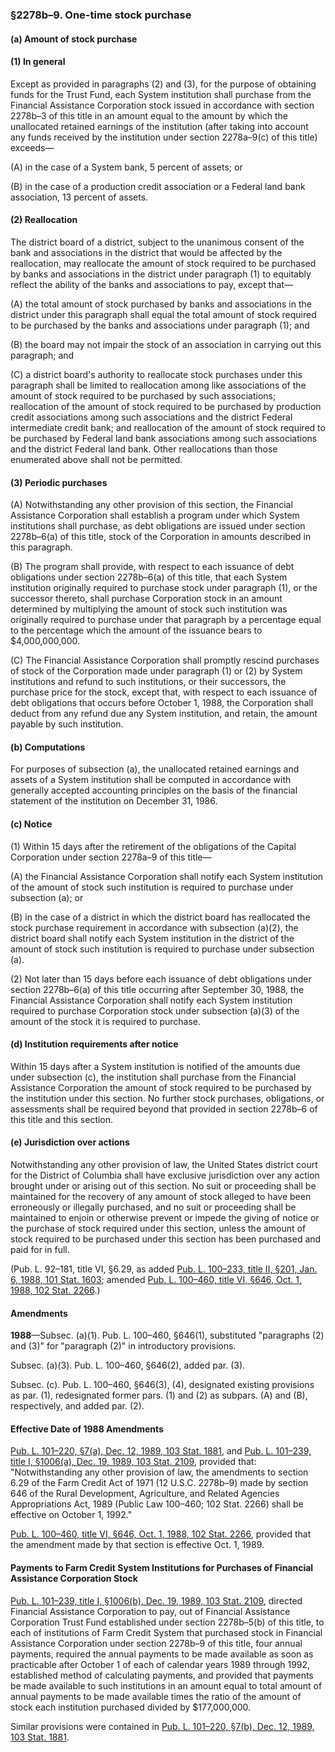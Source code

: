 ### §2278b–9. One-time stock purchase ###

[]()

#### (a) Amount of stock purchase ####

[]()

#### (1) In general ####

Except as provided in paragraphs (2) and (3), for the purpose of obtaining funds for the Trust Fund, each System institution shall purchase from the Financial Assistance Corporation stock issued in accordance with section 2278b–3 of this title in an amount equal to the amount by which the unallocated retained earnings of the institution (after taking into account any funds received by the institution under section 2278a–9(c) of this title) exceeds—

[]()

(A) in the case of a System bank, 5 percent of assets; or

[]()

(B) in the case of a production credit association or a Federal land bank association, 13 percent of assets.

[]()

#### (2) Reallocation ####

The district board of a district, subject to the unanimous consent of the bank and associations in the district that would be affected by the reallocation, may reallocate the amount of stock required to be purchased by banks and associations in the district under paragraph (1) to equitably reflect the ability of the banks and associations to pay, except that—

[]()

(A) the total amount of stock purchased by banks and associations in the district under this paragraph shall equal the total amount of stock required to be purchased by the banks and associations under paragraph (1); and

[]()

(B) the board may not impair the stock of an association in carrying out this paragraph; and

[]()

(C) a district board's authority to reallocate stock purchases under this paragraph shall be limited to reallocation among like associations of the amount of stock required to be purchased by such associations; reallocation of the amount of stock required to be purchased by production credit associations among such associations and the district Federal intermediate credit bank; and reallocation of the amount of stock required to be purchased by Federal land bank associations among such associations and the district Federal land bank. Other reallocations than those enumerated above shall not be permitted.

[]()

#### (3) Periodic purchases ####

[]()

(A) Notwithstanding any other provision of this section, the Financial Assistance Corporation shall establish a program under which System institutions shall purchase, as debt obligations are issued under section 2278b–6(a) of this title, stock of the Corporation in amounts described in this paragraph.

[]()

(B) The program shall provide, with respect to each issuance of debt obligations under section 2278b–6(a) of this title, that each System institution originally required to purchase stock under paragraph (1), or the successor thereto, shall purchase Corporation stock in an amount determined by multiplying the amount of stock such institution was originally required to purchase under that paragraph by a percentage equal to the percentage which the amount of the issuance bears to $4,000,000,000.

[]()

(C) The Financial Assistance Corporation shall promptly rescind purchases of stock of the Corporation made under paragraph (1) or (2) by System institutions and refund to such institutions, or their successors, the purchase price for the stock, except that, with respect to each issuance of debt obligations that occurs before October 1, 1988, the Corporation shall deduct from any refund due any System institution, and retain, the amount payable by such institution.

[]()

#### (b) Computations ####

For purposes of subsection (a), the unallocated retained earnings and assets of a System institution shall be computed in accordance with generally accepted accounting principles on the basis of the financial statement of the institution on December 31, 1986.

[]()

#### (c) Notice ####

[]()

(1) Within 15 days after the retirement of the obligations of the Capital Corporation under section 2278a–9 of this title—

[]()

(A) the Financial Assistance Corporation shall notify each System institution of the amount of stock such institution is required to purchase under subsection (a); or

[]()

(B) in the case of a district in which the district board has reallocated the stock purchase requirement in accordance with subsection (a)(2), the district board shall notify each System institution in the district of the amount of stock such institution is required to purchase under subsection (a).

[]()

(2) Not later than 15 days before each issuance of debt obligations under section 2278b–6(a) of this title occurring after September 30, 1988, the Financial Assistance Corporation shall notify each System institution required to purchase Corporation stock under subsection (a)(3) of the amount of the stock it is required to purchase.

[]()

#### (d) Institution requirements after notice ####

Within 15 days after a System institution is notified of the amounts due under subsection (c), the institution shall purchase from the Financial Assistance Corporation the amount of stock required to be purchased by the institution under this section. No further stock purchases, obligations, or assessments shall be required beyond that provided in section 2278b–6 of this title and this section.

[]()

#### (e) Jurisdiction over actions ####

Notwithstanding any other provision of law, the United States district court for the District of Columbia shall have exclusive jurisdiction over any action brought under or arising out of this section. No suit or proceeding shall be maintained for the recovery of any amount of stock alleged to have been erroneously or illegally purchased, and no suit or proceeding shall be maintained to enjoin or otherwise prevent or impede the giving of notice or the purchase of stock required under this section, unless the amount of stock required to be purchased under this section has been purchased and paid for in full.

(Pub. L. 92–181, title VI, §6.29, as added [Pub. L. 100–233, title II, §201, Jan. 6, 1988, 101 Stat. 1603](/statviewer.htm?volume=101&page=1603); amended [Pub. L. 100–460, title VI, §646, Oct. 1, 1988, 102 Stat. 2266](/statviewer.htm?volume=102&page=2266).)

#### Amendments ####

**1988**—Subsec. (a)(1). Pub. L. 100–460, §646(1), substituted "paragraphs (2) and (3)" for "paragraph (2)" in introductory provisions.

Subsec. (a)(3). Pub. L. 100–460, §646(2), added par. (3).

Subsec. (c). Pub. L. 100–460, §646(3), (4), designated existing provisions as par. (1), redesignated former pars. (1) and (2) as subpars. (A) and (B), respectively, and added par. (2).

#### Effective Date of 1988 Amendments ####

[Pub. L. 101–220, §7(a), Dec. 12, 1989, 103 Stat. 1881](/statviewer.htm?volume=103&page=1881), and [Pub. L. 101–239, title I, §1006(a), Dec. 19, 1989, 103 Stat. 2109](/statviewer.htm?volume=103&page=2109), provided that: "Notwithstanding any other provision of law, the amendments to section 6.29 of the Farm Credit Act of 1971 (12 U.S.C. 2278b–9) made by section 646 of the Rural Development, Agriculture, and Related Agencies Appropriations Act, 1989 (Public Law 100–460; 102 Stat. 2266) shall be effective on October 1, 1992."

[Pub. L. 100–460, title VI, §646, Oct. 1, 1988, 102 Stat. 2266](/statviewer.htm?volume=102&page=2266), provided that the amendment made by that section is effective Oct. 1, 1989.

#### Payments to Farm Credit System Institutions for Purchases of Financial Assistance Corporation Stock ####

[Pub. L. 101–239, title I, §1006(b), Dec. 19, 1989, 103 Stat. 2109](/statviewer.htm?volume=103&page=2109), directed Financial Assistance Corporation to pay, out of Financial Assistance Corporation Trust Fund established under section 2278b–5(b) of this title, to each of institutions of Farm Credit System that purchased stock in Financial Assistance Corporation under section 2278b–9 of this title, four annual payments, required the annual payments to be made available as soon as practicable after October 1 of each of calendar years 1989 through 1992, established method of calculating payments, and provided that payments be made available to such institutions in an amount equal to total amount of annual payments to be made available times the ratio of the amount of stock each institution purchased divided by $177,000,000.

Similar provisions were contained in [Pub. L. 101–220, §7(b), Dec. 12, 1989, 103 Stat. 1881](/statviewer.htm?volume=103&page=1881).
